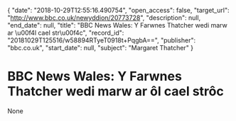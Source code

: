 {
  "date": "2018-10-29T12:55:16.490754", 
  "open_access": false, 
  "target_url": "http://www.bbc.co.uk/newyddion/20773728", 
  "description": null, 
  "end_date": null, 
  "title": "BBC News Wales: Y Farwnes Thatcher wedi marw ar \u00f4l cael str\u00f4c", 
  "record_id": "20181029T125516/w58894RTyeT0918t+PqgbA==", 
  "publisher": "bbc.co.uk", 
  "start_date": null, 
  "subject": "Margaret Thatcher"
}

# BBC News Wales: Y Farwnes Thatcher wedi marw ar ôl cael strôc

None